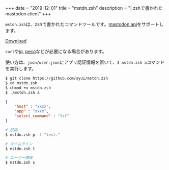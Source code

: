 +++
date = "2019-12-01"
title = "mstdn.zsh"
description = "| zshで書かれたmastodon client"
+++

`mstdn.zsh`は、zshで書かれたコマンドツールです。[mastodon api](https://github.com/tootsuite/documentation/blob/master/Using-the-API/API.md)をサポートします。

[Download](https://github.com/syui/mstdn.zsh)

`curl`や[jq](https://stedolan.github.io/jq/), [peco](https://github.com/peco/peco)などが必要になる場合があります。

使い方は、`json/user.json`にアプリ認証情報を置いて、`$ mstdn.zsh a`コマンドを実行します。

```sh
$ git clone https://github.com/syui/mstdn.zsh
$ cd mstdn.zsh
$ chmod +x mstdn.zsh
$ ./mstdn.zsh a
```

```json:./json/user.json
{
	"host" : "xxxx",
	"app" : "xxxx",
	"select_command" : "fzf"
}
```

```sh
# 投稿
$ mstdn.zsh p -f "test."

# タイムライン
$ mstdn.zsh t

# ユーザー情報
$ mstdn.zsh s
```
